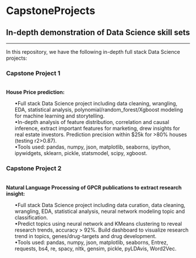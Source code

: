 # CapstoneProjects

## In-depth demonstration of Data Science skill sets
***
In this repository, we have the following in-depth full stack Data Science projects:

<div class="span5 alert alert-info">
<h3>Capstone Project 1</h3>
<br/>
<b>House Price prediction:</b> <ol>
•Full stack Data Science project including data cleaning, wrangling, EDA, statistical analysis, polynomial/random_forest/Xgboost modeling for machine learning and storytelling.
<br/>
•In-depth analysis of feature distribution, correlation and causal inference, extract important features for marketing, drew insights for real estate investors. Prediction precision within $25k for >80% houses (testing r2>0.87). 
<br/>
•Tools used: pandas, numpy, json, matplotlib, seaborns, ipython, ipywidgets, sklearn, pickle, statsmodel, scipy, xgboost.
</div>

<div class="span5 alert alert-info">
<h3>Capstone Project 2</h3>
<br/>
<b>Natural Language Processing of GPCR publications to extract research insight:</b> <ol>
•Full stack Data Science project including data curation, data cleaning, wrangling, EDA, statistical analysis, neural network modeling topic and classification.
<br/>
•Predict topics using neural network and KMeans clustering to reveal research trends, accuracy > 92%. Build dashboard to visualize research trend in topics, genes/drug-targets and drug development.
<br/>
•Tools used: pandas, numpy, json, matplotlib, seaborns, Entrez, requests, bs4, re, spacy, nltk, gensim,  pickle, pyLDAvis, Word2Vec.
</div>

